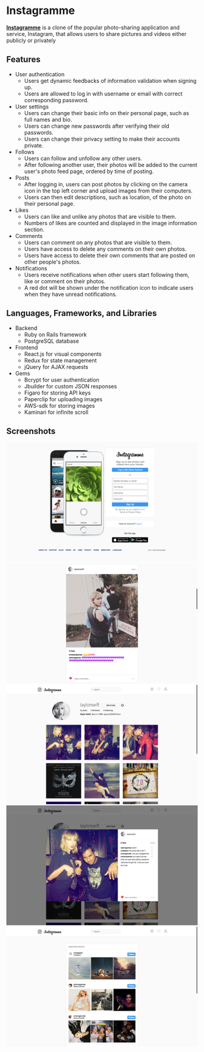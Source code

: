 # Instagramme

**[Instagramme][instagramme]** is a clone of the popular photo-sharing application and service, Instagram, that allows users to share pictures and videos either publicly or privately

[instagramme]: http://instagramme-app.herokuapp.com/

## Features

- User authentication
  - Users get dynamic feedbacks of information validation when signing up.
  - Users are allowed to log in with username or email with correct corresponding password.
- User settings
  - Users can change their basic info on their personal page, such as full names and bio.
  - Users can change new passwords after verifying their old passwords.
  - Users can change their privacy setting to make their accounts private.
- Follows
  - Users can follow and unfollow any other users.
  - After following another user, their photos will be added to the current user's photo feed page, ordered by time of posting.
- Posts
  - After logging in, users can post photos by clicking on the camera icon in the top left corner and upload images from their computers.
  - Users can then edit descriptions, such as location, of the photo on their personal page.
- Likes
  - Users can like and unlike any photos that are visible to them.
  - Numbers of likes are counted and displayed in the image information section.
- Comments
  - Users can comment on any photos that are visible to them.
  - Users have access to delete any comments on their own photos.
  - Users have access to delete their own comments that are posted on other people's photos.
- Notifications
  - Users receive notifications when other users start following them, like or comment on their photos.
  - A red dot will be shown under the notification icon to indicate users when they have unread notifications.

## Languages, Frameworks, and Libraries
  - Backend
    - Ruby on Rails framework
    - PostgreSQL database
  - Frontend
    - React.js for visual components
    - Redux for state management
    - jQuery for AJAX requests
  - Gems
    - Bcrypt for user authentication
    - Jbuilder for custom JSON responses
    - Figaro for storing API keys
    - Paperclip for uploading images
    - AWS-sdk for storing images
    - Kaminari for infinite scroll

## Screenshots

![Welcome Page](/docs/screenshots/welcome.png)
![Feed Page](/docs/screenshots/feed.png)
![User Page](/docs/screenshots/user.png)
![Image Window](/docs/screenshots/image.png)
![Discover Page](/docs/screenshots/discover.png)

